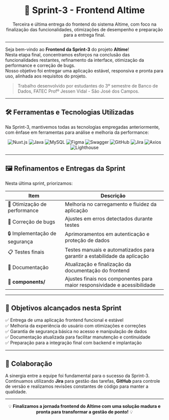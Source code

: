 <h1 align="center">🚀 Sprint-3 - Frontend Altime</h1>

<p align="center">
Terceira e última entrega do frontend do sistema Altime, com foco na finalização das funcionalidades, otimizações de desempenho e preparação para a entrega final.
</p>

---

Seja bem-vindo ao **Frontend da Sprint-3** do projeto **Altime**!  
Nesta etapa final, concentramos esforços na conclusão das funcionalidades restantes, refinamento da interface, otimização da performance e correção de bugs.  
Nosso objetivo foi entregar uma aplicação estável, responsiva e pronta para uso, alinhada aos requisitos do projeto.

> Trabalho desenvolvido por estudantes do 3º semestre de Banco de Dados, FATEC Profº Jessen Vidal - São José dos Campos.

---

## 🛠️ Ferramentas e Tecnologias Utilizadas

Na Sprint-3, mantivemos todas as tecnologias empregadas anteriormente, com ênfase em ferramentas para análise e melhoria da performance:

<div align="center">

![Nuxt.js](https://img.shields.io/badge/Nuxt.js-00DC82?style=for-the-badge&logo=nuxtdotjs&logoColor=white)
![Java](https://img.shields.io/badge/Java-orange?style=for-the-badge&logo=openjdk&logoColor=white)
![MySQL](https://img.shields.io/badge/MySQL-4479A1?style=for-the-badge&logo=mysql&logoColor=white)
![Figma](https://img.shields.io/badge/Figma-F24E1E?style=for-the-badge&logo=figma&logoColor=white)
![Swagger](https://img.shields.io/badge/Swagger-85EA2D?style=for-the-badge&logo=swagger&logoColor=black)
![GitHub](https://img.shields.io/badge/GitHub-181717?style=for-the-badge&logo=github&logoColor=white)
![Jira](https://img.shields.io/badge/Jira-0052CC?style=for-the-badge&logo=jira&logoColor=white)
![Axios](https://img.shields.io/badge/Axios-5A29E4?style=for-the-badge&logo=axios&logoColor=white)
![Lighthouse](https://img.shields.io/badge/Lighthouse-4285F4?style=for-the-badge&logo=googlechrome&logoColor=white)

</div>

---

## 🖼️ Refinamentos e Entregas da Sprint

Nesta última sprint, priorizamos:

<div align="center">

| Item                               | Descrição                                                                                  |
| --------------------------------- | ------------------------------------------------------------------------------------------ |
| :wrench: Otimização de performance | Melhoria no carregamento e fluidez da aplicação                                           |
| :bug: Correção de bugs              | Ajustes em erros detectados durante testes                                                |
| :lock: Implementação de segurança  | Aprimoramentos em autenticação e proteção de dados                                        |
| :clipboard: Testes finais           | Testes manuais e automatizados para garantir a estabilidade da aplicação                  |
| :page_facing_up: Documentação      | Atualização e finalização da documentação do frontend                                     |
| :open_file_folder: **components/** | Ajustes finais nos componentes para maior responsividade e acessibilidade                  |

</div>

---

## 🎯 Objetivos alcançados nesta Sprint

✅ Entrega de uma aplicação frontend funcional e estável  
✅ Melhoria da experiência do usuário com otimizações e correções  
✅ Garantia de segurança básica no acesso e manipulação de dados  
✅ Documentação atualizada para facilitar manutenção e continuidade  
✅ Preparação para a integração final com backend e implantação

---

## 🤝 Colaboração

A sinergia entre a equipe foi fundamental para o sucesso da Sprint-3.  
Continuamos utilizando **Jira** para gestão das tarefas, **GitHub** para controle de versão e realizamos revisões constantes de código para manter a qualidade.

---

<p align="center">
💡 <strong>Finalizamos a jornada frontend do Altime com uma solução madura e pronta para transformar a gestão de ponto!</strong> 💡
</p>

